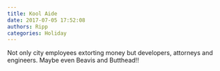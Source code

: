 ```yaml
---
title: Kool Aide
date: 2017-07-05 17:52:08
authors: Ripp
categories: Holiday
---
```


 Not only city employees extorting money but developers, attorneys and engineers. 
Maybe even Beavis and Butthead!!